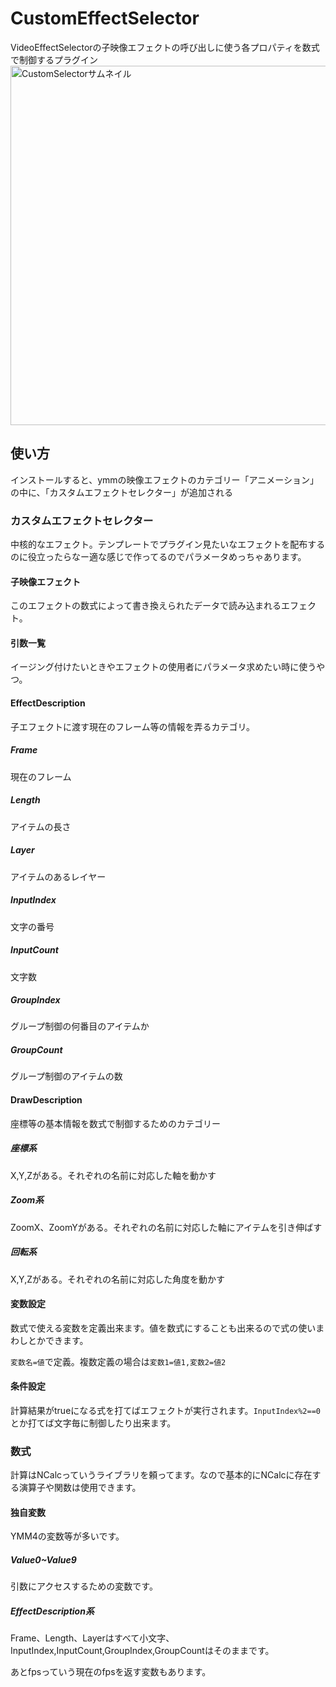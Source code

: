 # CustomEffectSelector
VideoEffectSelectorの子映像エフェクトの呼び出しに使う各プロパティを数式で制御するプラグイン
<img width="575" alt="CustomSelectorサムネイル" src="https://github.com/user-attachments/assets/a24db31e-737d-4e24-abe8-69b597d9c8aa">
## 使い方
インストールすると、ymmの映像エフェクトのカテゴリー「アニメーション」の中に、「カスタムエフェクトセレクター」が追加される

### カスタムエフェクトセレクター
中核的なエフェクト。テンプレートでプラグイン見たいなエフェクトを配布するのに役立ったらなー適な感じで作ってるのでパラメータめっちゃあります。
#### 子映像エフェクト
このエフェクトの数式によって書き換えられたデータで読み込まれるエフェクト。
#### 引数一覧
イージング付けたいときやエフェクトの使用者にパラメータ求めたい時に使うやつ。
#### EffectDescription
子エフェクトに渡す現在のフレーム等の情報を弄るカテゴリ。
##### Frame
現在のフレーム
##### Length
アイテムの長さ
##### Layer
アイテムのあるレイヤー
##### InputIndex
文字の番号
##### InputCount
文字数
##### GroupIndex
グループ制御の何番目のアイテムか
##### GroupCount
グループ制御のアイテムの数
#### DrawDescription
座標等の基本情報を数式で制御するためのカテゴリー
##### 座標系
X,Y,Zがある。それぞれの名前に対応した軸を動かす
##### Zoom系
ZoomX、ZoomYがある。それぞれの名前に対応した軸にアイテムを引き伸ばす
##### 回転系
X,Y,Zがある。それぞれの名前に対応した角度を動かす
#### 変数設定
数式で使える変数を定義出来ます。値を数式にすることも出来るので式の使いまわしとかできます。

`変数名=値`で定義。複数定義の場合は`変数1=値1,変数2=値2`
#### 条件設定
計算結果がtrueになる式を打てばエフェクトが実行されます。`InputIndex%2==0`とか打てば文字毎に制御したり出来ます。
### 数式
計算はNCalcっていうライブラリを頼ってます。なので基本的にNCalcに存在する演算子や関数は使用できます。

#### 独自変数
YMM4の変数等が多いです。
##### Value0~Value9
引数にアクセスするための変数です。
##### EffectDescription系
Frame、Length、Layerはすべて小文字、InputIndex,InputCount,GroupIndex,GroupCountはそのままです。

あとfpsっていう現在のfpsを返す変数もあります。
